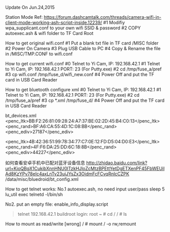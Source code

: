 Update On Jun.24,2015

Station Mode Ref: 
https://forum.dashcamtalk.com/threads/camera-wifi-in-client-mode-working-ash-script-inside.12239/
#1 Modifiy wpa_supplicant.conf to your own wifi SSID & password
#2 COPY autoexec.ash & wifi folder to TF Card Root

How to get original wifi.conf
#1 Put a blank txt file in TF card /MISC folder
#2 Power On Camera
#3 Plug USB Cable to PC
#4 Copy & Rename the file in /MISC/TMP.CONF to wifi.conf

How to get current wifi.conf
#0 Telnet to Yi Cam, IP: 192.168.42.1
#1 Telnet to Yi Cam, IP: 192.168.42.1 PORT: 23 (For Putty.exe)
#2 cd /tmp/fuse_a/pref
#3 cp wifi.conf /tmp/fuse_d/wifi_new.conf
#4 Power Off and put the TF card in USB Card Reader

How to get bluetooth configure xml
#0 Telnet to Yi Cam, IP: 192.168.42.1
#1 Telnet to Yi Cam, IP: 192.168.42.1 PORT: 23 (For Putty.exe)
#2 cd /tmp/fuse_a/pref
#3 cp *.xml /tmp/fuse_d/
#4 Power Off and put the TF card in USB Card Reader

bt_devices.xml
<penc_ltk>BB:F2:26:81:09:28:24:A7:37:BE:02:2D:45:B4:C0:13</penc_ltk>
<penc_rand>BF:A6:CA:55:4D:1C:08:BB</penc_rand>
<penc_ediv>27187</penc_ediv>

<penc_ltk>4B:42:36:51:99:78:34:77:C7:0E:12:FD:D5:04:D0:E3</penc_ltk>
<penc_rand>4F:F6:DA:25:DD:6C:18:8B</penc_rand>
<penc_ediv>44227</penc_ediv>

如何查看安卓手机中已配对蓝牙设备信息
http://zhidao.baidu.com/link?url=KioQBqX1CukibXnnHNU0lTzkHJloZcMtzBPEttYetDgETXenPF45FbWEUilAd8KzYPv78eIc4axLnTv23uiJYsZx3OidmFcFCvqRnlcCZPK
/data/misc/bluedroid/bt_config.xml

How to get telnet works:
No.1 autoexec.ash, no need input user/pass
sleep 5
lu_util exec telnetd -l/bin/sh

No2. 
put an empty file: enable_info_display.script
> telnet 192.168.42.1
buildroot login: root
~ # cd /
/ # ls

How to mount as read/write [wrong]
/ # mount / -o rw,remount